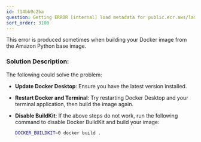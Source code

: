 ```yaml
---
id: f14bb9c2ba
question: Getting ERROR [internal] load metadata for public.ecr.aws/lambda/python:3.8
sort_order: 3100
---
```


This error is produced sometimes when building your Docker image from the Amazon Python base image.

### Solution Description:

The following could solve the problem:

- **Update Docker Desktop**: Ensure you have the latest version installed.
- **Restart Docker and Terminal**: Try restarting Docker Desktop and your terminal application, then build the image again.
- **Disable BuildKit**: If the above steps do not work, run the following command to disable Docker BuildKit and build your image:
  
  ```bash
  DOCKER_BUILDKIT=0 docker build .
  ```